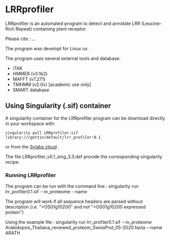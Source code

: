 # LRRprofiler

LRRprofiler is an automated program to detect and annotate LRR (Leucine-Rich Repeat) containing plant receptor.

Please cite : ...

The program was developt for Linux os.

The program uses several external tools and database:
- iTAK 
- HMMER (v3.1b2)
- MAFFT (v7.271)
- TMHMM (v2.0c) [academic use only]
- SMART database

## Using Singularity (.sif) container

A singularity container for the LRRprofiler program can be download directly in your workspace with:
```
singularity pull LRRprofiler.sif library://cgottin/default/lrr_profiler:0.1
```
or from the [Sylabs cloud](https://cloud.sylabs.io/library/_container/600ea381517f0358917abf0a) .

The file LRRprofiler_v0.1_sing_3.3.def provide the corresponding singularity recipe.

### Running LRRprofiler
The program can be run with the command line :
singularity run lrr_profiler0.1.sif --in_proteome <fastafile> --name <jobname>

The program will work if all sequence headers are parsed without description (i.e. ">OS01g10200" and not ">OS01g10200 expressed protein")

Using the example file :
singularity run lrr_profiler0.1.sif --in_proteome Arabidopsis_Thaliana_reviewed_proteom_SwissProt_05-2020.fasta --name ARATH